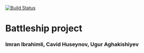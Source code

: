 [![Build Status](https://travis-ci.com/iibrahimli/battleship_project.svg?branch=master)](https://travis-ci.com/iibrahimli/battleship_project)

# Battleship project
### Imran Ibrahimli, Cavid Huseynov, Ugur Aghakishiyev

